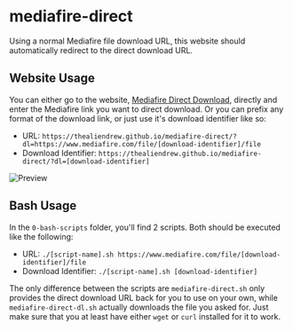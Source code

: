 # mediafire-direct
Using a normal Mediafire file download URL, this website should automatically redirect to the direct download URL.

## Website Usage
You can either go to the website, [Mediafire Direct Download](https://thealiendrew.github.io/mediafire-direct-dl/), directly and enter the Mediafire link you want to direct download. Or you can prefix any format of the download link, or just use it's download identifier like so:

- URL: `https://thealiendrew.github.io/mediafire-direct/?dl=https://www.mediafire.com/file/[download-identifier]/file`
- Download Identifier: `https://thealiendrew.github.io/mediafire-direct/?dl=[download-identifier]`

![Preview](https://github.com/TheAlienDrew/mediafire-direct-dl/blob/main/img/readme/preview.png)

## Bash Usage
In the `0-bash-scripts` folder, you'll find 2 scripts. Both should be executed like the following:
- URL: `./[script-name].sh https://www.mediafire.com/file/[download-identifier]/file`
- Download Identifier: `./[script-name].sh [download-identifier]`

The only difference between the scripts are `mediafire-direct.sh` only provides the direct download URL back for you to use on your own, while `mediafire-direct-dl.sh` actually downloads the file you asked for. Just make sure that you at least have either `wget` or `curl` installed for it to work.
